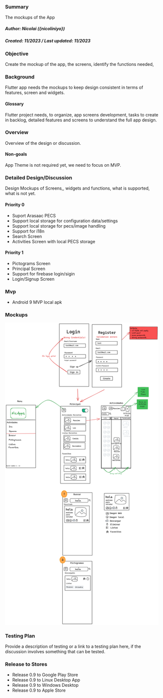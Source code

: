 ### Summary

The mockups of the App

##### Author: Nicolai ({nicoliniyo})
##### Created: 11/2023   /  Last updated: 11/2023

### Objective

Create the mockup of the app, the screens, identify the functions needed,

### Background

Flutter app needs the mockups to keep design consistent in terms of features, screen and widgets.

#### Glossary

Flutter project needs, to organize, app screens development, tasks to create in backlog, detailed features and screens to understand the full app design.

### Overview

Overview of the design or discussion.

#### Non-goals

App Theme is not required yet, we need to focus on MVP.

### Detailed Design/Discussion

Design Mockups of Screens,, widgets and functions, what is supported, what is not yet.

#### Priority 0

* Suport Arasaac PECS
* Support local storage for configuration data/settings
* Support local storage for pecs/image handling
* Support for i18n
* Search Screen
* Activities Screen with local PECS storage

#### Priority 1

* Pictograms Screen
* Principal Screen
* Support for firebase login/sigin
* Login/Signup Screen

  
### Mvp

* Android 9 MVP local apk


### Mockups

![](media/diseno.png)

### Testing Plan

Provide a description of testing or a link to a testing plan here, if the discussion involves something that can be tested.

### Release to Stores

* Release 0.9 to Google Play Store
* Release 0.9 to Linux Desktop App
* Release 0.9 to Windows Desktop
* Release 0.9 to Apple Store


[Enlace al documento original]: https://nicoliniyo.github.com/nicoliniyo

